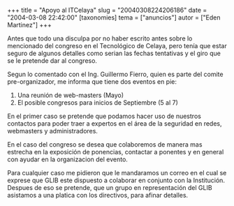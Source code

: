 +++
title = "Apoyo al ITCelaya"
slug = "20040308224206186"
date = "2004-03-08 22:42:00"
[taxonomies]
tema = ["anuncios"]
autor = ["Eden Martinez"]
+++

Antes que todo una disculpa por no haber escrito antes sobre lo
mencionado del congreso en el Tecnológico de Celaya, pero tenía que
estar seguro de algunos detalles como serian las fechas tentativas y el
giro que se le pretende dar al congreso.

<!-- more -->
Segun lo comentado con el Ing. Guillermo Fierro, quien es parte del
comite pre-organizador, me informa que tiene dos eventos en pie:

1.  Una reunión de web-masters (Mayo)
2.  El posible congresos para inicios de Septiembre (5 al 7)

En el primer caso se pretende que podamos hacer uso de nuestros
contactos para poder traer a expertos en el área de la seguridad en
redes, webmasters y administradores.

En el caso del congreso se desea que colaboremos de manera mas estrecha
en la exposición de ponencias, contactar a ponentes y en general con
ayudar en la organizacion del evento.

Para cualquier caso me pidieron que le mandaramos un correo en el cual
se exprese que GLIB este dispuesto a colaborar en conjunto con la
Institución. Despues de eso se pretende, que un grupo en representación
del GLIB asistamos a una platica con los directivos, para afinar
detalles.

